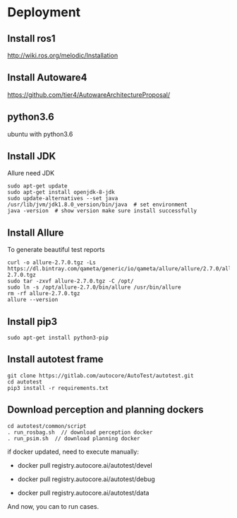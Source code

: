 # Deployment

## Install ros1 
http://wiki.ros.org/melodic/Installation

## Install Autoware4
https://github.com/tier4/AutowareArchitectureProposal/

## python3.6 

ubuntu with python3.6

## Install JDK

Allure need JDK
```
sudo apt-get update
sudo apt-get install openjdk-8-jdk
sudo update-alternatives --set java /usr/lib/jvm/jdk1.8.0_version/bin/java  # set environment
java -version  # show version make sure install successfully
```
  
## Install Allure
To generate beautiful test reports

```
curl -o allure-2.7.0.tgz -Ls https://dl.bintray.com/qameta/generic/io/qameta/allure/allure/2.7.0/allure-2.7.0.tgz
sudo tar -zxvf allure-2.7.0.tgz -C /opt/
sudo ln -s /opt/allure-2.7.0/bin/allure /usr/bin/allure
rm -rf allure-2.7.0.tgz
allure --version
```

## Install pip3
```
sudo apt-get install python3-pip
```

## Install autotest frame
```
git clone https://gitlab.com/autocore/AutoTest/autotest.git
cd autotest
pip3 install -r requirements.txt
```

## Download perception and planning dockers
```
cd autotest/common/script
. run_rosbag.sh  // download perception docker
. run_psim.sh  // download planning docker
```

if docker updated, need to execute manually:

 - docker pull registry.autocore.ai/autotest/devel

 - docker pull registry.autocore.ai/autotest/debug

 - docker pull registry.autocore.ai/autotest/data
 
And now, you can to run cases.

